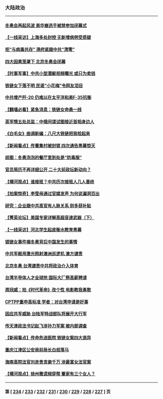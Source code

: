 ### 大陆政治
---
#### [冬奥会再起风波 美华裔选手被禁参加闭幕式](../../pages/ncid277/n13592206.md) 
#### [【一线采访】上海多处封控 无新增病例受质疑](../../pages/ncid277/n13592005.md) 
#### [拒“与病毒共存” 港府紧跟中共“清零”](../../pages/ncid277/n13592153.md) 
#### [四大因素笼罩下 北京冬奥会闭幕](../../pages/ncid277/n13591934.md) 
#### [【时事军事】中共小型潜艇视频曝光 或只为卖钱](../../pages/ncid277/n13591324.md) 
#### [铁链女下落不明 民谣“小花梅”令网友泪目](../../pages/ncid277/n13591317.md) 
#### [中共增产歼-20 仍难以在太平洋和美F-35抗衡](../../pages/ncid277/n13580045.md) 
#### [【翻墙必看】紧急消息：铁链女命悬一线](../../pages/ncid277/n13590565.md) 
#### [英军情五处总监：中俄间谍试图接近首相身边人](../../pages/ncid277/n13590168.md) 
#### [《白毛女》曲调新编：八尺大铁链把我栓起来](../../pages/ncid277/n13590654.md) 
#### [【新闻看点】传董集村被封锁 四次通告黑幕惊天](../../pages/ncid277/n13590190.md) 
#### [组图：冬奥泡泡的餐厅里到处是“防毒服”](../../pages/ncid277/n13590525.md) 
#### [官员简历不再详细公开 二十大前政坛新动向？](../../pages/ncid277/n13590468.md) 
#### [【横河观点】谁接班？中共历次接班人几人善终](../../pages/ncid277/n13590357.md) 
#### [【拍案惊奇】李莹母通过官媒发声 为何说漏洞百出](../../pages/ncid277/n13590180.md) 
#### [研究：企业跟中共高官有人脉关系 则多获补贴](../../pages/ncid277/n13590139.md) 
#### [【菁英论坛】美国专家详解高超音速武器（下）](../../pages/ncid277/n13589925.md) 
#### [【一线采访】河北学生起底衡水教育黑幕](../../pages/ncid277/n13590099.md) 
#### [锁链女事件揭冬奥背后中国发生的事情](../../pages/ncid277/n13590047.md) 
#### [中共军舰用激光照射澳洲巡逻机 澳方谴责](../../pages/ncid277/n13589593.md) 
#### [北京冬奥 台湾谴责中共将政治介入体育](../../pages/ncid277/n13589535.md) 
#### [台湾半导体人才全球抢 国际大厂祭高薪聘请](../../pages/ncid277/n13589319.md) 
#### [周冠威：拍《时代革命》改个性 电影教我勇敢](../../pages/ncid277/n13588584.md) 
#### [CPTPP重申高标准 学者：对台湾申请是好事](../../pages/ncid277/n13589264.md) 
#### [因应共军威胁 台陆军特战部队将展开大行军](../../pages/ncid277/n13588578.md) 
#### [传天津政法书记赵飞涉孙力军案 被内部调查](../../pages/ncid277/n13588996.md) 
#### [【新闻看点】传命危进医院 铁链女案四大诡异](../../pages/ncid277/n13588066.md) 
#### [重庆江津区公安局前局长白炤落马](../../pages/ncid277/n13588917.md) 
#### [海南高院法官刘彦贵贪逾千万 涉最富女法官案](../../pages/ncid277/n13588490.md) 
#### [【横河观点】徐州撒谎频穿帮 董家有三个女人？](../../pages/ncid277/n13588175.md) 

---
#### 第 [ [234](./234.md) / [233](./233.md) / [232](./232.md) / [231](./231.md) / [230](./230.md) / [229](./229.md) / [228](./228.md) / [227](./227.md) ] 页
